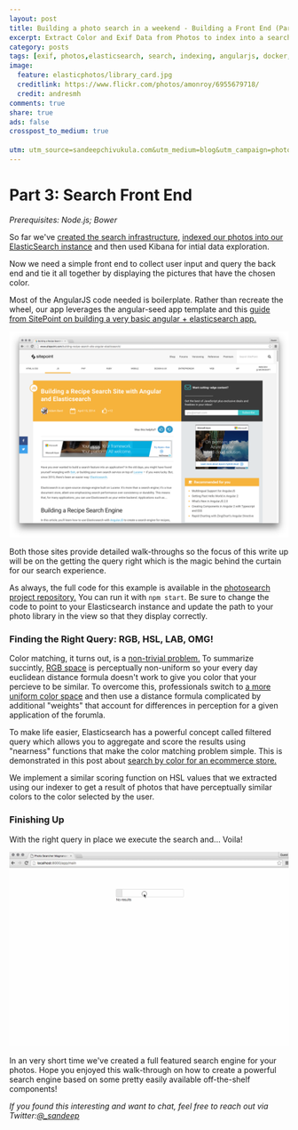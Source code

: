 ```yaml
---
layout: post
title: Building a photo search in a weekend - Building a Front End (Part 3)
excerpt: Extract Color and Exif Data from Photos to index into a search engine.
category: posts
tags: [exif, photos,elasticsearch, search, indexing, angularjs, docker, photo search]
image:
  feature: elasticphotos/library_card.jpg
  creditlink: https://www.flickr.com/photos/amonroy/6955679718/
  credit: andresmh
comments: true
share: true
ads: false
crosspost_to_medium: true

utm: utm_source=sandeepchivukula.com&utm_medium=blog&utm_campaign=photosearch-3
---
```


# Part 3: Search Front End

_Prerequisites: Node.js; Bower_
 
So far we've [created the search infrastructure](/posts/2016/03/06/photo-search/?{{page.utm}}), [indexed our photos into our ElasticSearch instance](/posts/2016/03/07/photo-search-2/?{{page.utm}}) and then used Kibana for intial data exploration.

Now we need a simple front end to collect user input and query the back end and tie it all together by displaying the pictures that have the chosen color. 

Most of the AngularJS code needed is boilerplate. Rather than recreate the wheel, our app leverages the angular-seed app template and this [guide from SitePoint on building a very basic angular + elasticsearch app.](http://www.sitepoint.com/building-recipe-search-site-angular-elasticsearch/?{{page.utm}}) 

![SitePoint](/images/elasticphotos/sitepoint.png)

Both those sites provide detailed walk-throughs so the focus of this write up will be on the getting the query right which is the magic behind the curtain for our search experience. 

As always, the full code for this example is available in the [photosearch project repository.](http://github.com/sandeep/photosearch/?{{page.utm}}) You can run it with `npm start`. Be sure to change the code to point to your Elasticsearch instance and update the path to your photo library in the view so that they display correctly. 


### Finding the Right Query: RGB, HSL, LAB, OMG! 

Color matching, it turns out, is a [non-trivial problem.](https://en.wikipedia.org/wiki/Color_difference/?{{page.utm}}) To summarize succintly, [RGB space](https://en.wikipedia.org/wiki/List_of_color_spaces_and_their_uses#RGB?{{page.utm}}) is perceptually non-uniform so your every day euclidean distance formula doesn't work to give you color that your percieve to be similar. To overcome this, professionals switch to [a more uniform color space](https://en.wikipedia.org/wiki/List_of_color_spaces_and_their_uses#LAB?{{page.utm}}) and then use a distance formula complicated by additional "weights" that account for differences in perception for a given application of the forumla. 

To make life easier, Elasticsearch has a powerful concept called filtered query which allows you to aggregate and score the results using "nearness" functions that make the color matching problem simple. This is demonstrated in this post about [search by color for an ecommerce store.](https://dpb587.me/blog/2014/04/24/color-searching-with-elasticsearch.html?{{page.utm}})  

We implement a similar scoring function on HSL values that we extracted using our indexer to get a result of photos that have perceptually similar colors to the color selected by the user. 


<script src="https://gist.github.com/sandeep/eeac2ac42795e88e9c4f.js"></script>


### Finishing Up

With the right query in place we execute the search and... Voila! 


![Angular Photo Search](/images/elasticphotos/angular-photo-search.gif)

In an very short time we've created a full featured search engine for your photos. Hope you enjoyed this walk-through on how  to create a powerful search engine based on some pretty easily available off-the-shelf components!

_If you found this interesting and want to chat, feel free to reach out via Twitter:[@_sandeep](http://twitter.com/_sandeep/?{{page.utm}})_



